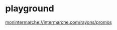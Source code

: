 # playground

[monintermarche://intermarche.com/rayons/promos](monintermarche://intermarche.com/rayons/promos)

[id]: <monintermarche://intermarche.com/rayons/promos>  "Optional Title Here"


[monintermarche://intermarche.com/rayons/promos]: <monintermarche://intermarche.com/rayons/promos>  "Optional Title Here"
